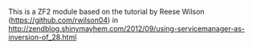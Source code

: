This is a ZF2 module based on the tutorial by Reese Wilson (https://github.com/rwilson04) in http://zendblog.shinymayhem.com/2012/09/using-servicemanager-as-inversion-of_28.html